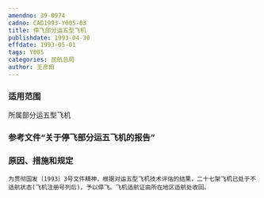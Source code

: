 ```yaml
---
amendno: 39-0974
cadno: CAD1993-Y005-03
title: 停飞部分运五型飞机
publishdate: 1993-04-30
effdate: 1993-05-01
tags: Y005
categories: 民航总局
author: 王彦田
---
```


### 适用范围 
所属部分运五型飞机

### 参考文件“关于停飞部分运五飞机的报告”

### 原因、措施和规定 
    为贯彻国发〔1993〕3号文件精神，根据对运五型飞机技术评估的结果，二十七架飞机已处于不适航状态(飞机注册号列后)，予以停飞。飞机适航证由所在地区适航处收回。
